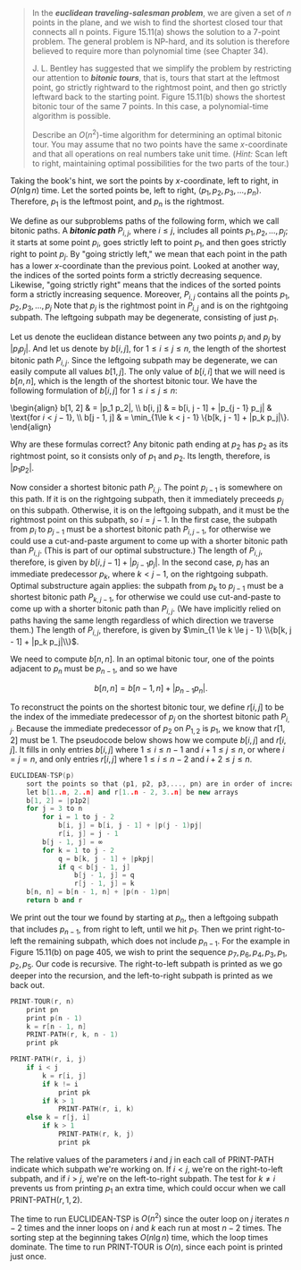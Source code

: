 > In the ***euclidean traveling-salesman problem***, we are given a set of $n$ points in the plane, and we wish to find the shortest closed tour that connects all n points. Figure 15.11(a) shows the solution to a $7$-point problem. The general problem is NP-hard, and its solution is therefore believed to require more than polynomial time (see Chapter 34).
>
> J. L. Bentley has suggested that we simplify the problem by restricting our attention to ***bitonic tours***, that is, tours that start at the leftmost point, go strictly rightward to the rightmost point, and then go strictly leftward back to the starting point. Figure 15.11(b) shows the shortest bitonic tour of the same $7$ points. In this case, a polynomial-time algorithm is possible.
>
> Describe an $O(n^2)$-time algorithm for determining an optimal bitonic tour. You may assume that no two points have the same $x$-coordinate and that all operations on real numbers take unit time. ($\textit{Hint:}$ Scan left to right, maintaining optimal possibilities for the two parts of the tour.)

Taking the book's hint, we sort the points by $x$-coordinate, left to right, in $O(n\lg n)$ time. Let the sorted points be, left to right, $\langle p_1, p_2, p_3, \ldots, p_n \rangle$. Therefore, $p_1$ is the leftmost point, and $p_n$ is the rightmost.

We define as our subproblems paths of the following form, which we call bitonic paths. A ***bitonic path*** $P_{i, j}$, where $i \le j$, includes all points $p_1, p_2, \ldots, p_j$; it starts at some point $p_i$, goes strictly left to point $p_1$, and then goes strictly right to point $p_j$. By "going strictly left," we mean that each point in the path has a lower $x$-coordinate than the previous point. Looked at another way, the indices of the sorted points form a strictly decreasing sequence. Likewise, "going strictly right" means that the indices of the sorted points form a strictly increasing sequence. Moreover, $P_{i, j}$ contains all the points $p_1, p_2, p_3, \ldots, p_j$ Note that $p_j$ is the rightmost point in $P_{i, j}$ and is on the rightgoing subpath. The leftgoing subpath may be degenerate, consisting of just $p_1$.

Let us denote the euclidean distance between any two points $p_i$ and $p_j$ by $|p_i p_j|$. And let us denote by $b[i, j]$, for $1 \le i \le j \le n$, the length of the shortest bitonic path $P_{i, j}$. Since the leftgoing subpath may be degenerate, we can easily compute all values $b[1, j]$. The only value of $b[i, i]$ that we will need is $b[n, n]$, which is the length of the shortest bitonic tour. We have the following formulation of $b[i, j]$ for $1 \le i \le j \le n$:

\begin{align}
b[1, 2] & = |p_1 p_2|, \\\\
b[i, j] & = b[i, j - 1] + |p_{j - 1} p_j| & \text{for $i < j - 1$}, \\\\
b[j - 1, j] & = \min_{1\le k < j - 1} \\{b[k, j - 1] + |p_k p_j|\\}.
\end{align}

Why are these formulas correct? Any bitonic path ending at $p_2$ has $p_2$ as its rightmost point, so it consists only of $p_1$ and $p_2$. Its length, therefore, is $|p_1 p_2|$.

Now consider a shortest bitonic path $P_{i, j}$. The point $p_{j - 1}$ is somewhere on this path. If it is on the rightgoing subpath, then it immediately preceeds $p_j$ on this subpath. Otherwise, it is on the leftgoing subpath, and it must be the rightmost point on this subpath, so $i = j - 1$. In the first case, the subpath from $p_i$ to $p_{j - 1}$ must be a shortest bitonic path $P_{i, j - 1}$, for otherwise we could use a cut-and-paste argument to come up with a shorter bitonic path than $P_{i, j}$. (This is part of our optimal substructure.) The length of $P_{i, j}$, therefore, is given by $b[i, j - 1] + |p_{j - 1} p_j|$. In the second case, $p_j$ has an immediate predecessor $p_k$, where $k < j - 1$, on the rightgoing subpath. Optimal substructure again applies: the subpath from $p_k$ to $p_{j - 1}$ must be a shortest bitonic path $P_{k, j - 1}$, for otherwise we could use cut-and-paste to come up with a shorter bitonic path than $P_{i, j}$. (We have implicitly relied on paths having the same length regardless of which direction we traverse them.) The length of $P_{i, j}$, therefore, is given by $\min_{1 \le k \le j - 1} \\{b[k, j - 1] + |p_k p_j|\\}$.

We need to compute $b[n, n]$. In an optimal bitonic tour, one of the points adjacent to $p_n$ must be $p_{n - 1}$, and so we have

$$b[n, n] = b[n - 1, n] + |p_{n - 1} p_n|.$$

To reconstruct the points on the shortest bitonic tour, we define $r[i, j]$ to be the index of the immediate predecessor of $p_j$ on the shortest bitonic path $P_{i, j}$. Because the immediate predecessor of $p_2$ on $P_{1, 2}$ is $p_1$, we know that $r[1, 2]$ must be $1$. The pseudocode below shows how we compute $b[i, j]$ and $r[i, j]$. It fills in only entries $b[i, j]$ where $1 \le i \le n - 1$ and $i + 1 \le j \le n$, or where $i = j = n$, and only entries $r[i, j]$ where $1 \le i \le n - 2$ and $i + 2 \le j \le n$.

```cpp
EUCLIDEAN-TSP(p)
    sort the points so that ⟨p1, p2, p3,..., pn⟩ are in order of increasing x-coordinate
    let b[1..n, 2..n] and r[1..n - 2, 3..n] be new arrays
    b[1, 2] = |p1p2|
    for j = 3 to n
        for i = 1 to j - 2
            b[i, j] = b[i, j - 1] + |p(j - 1)pj|
            r[i, j] = j - 1
        b[j - 1, j] = ∞
        for k = 1 to j - 2
            q = b[k, j - 1] + |pkpj|
            if q < b[j - 1, j]
                b[j - 1, j] = q
                r[j - 1, j] = k
    b[n, n] = b[n - 1, n] + |p(n - 1)pn|
    return b and r
```

We print out the tour we found by starting at $p_n$, then a leftgoing subpath that includes $p_{n - 1}$, from right to left, until we hit $p_1$. Then we print right-to-left the remaining subpath, which does not include $p_{n - 1}$. For the example in Figure 15.11(b) on page 405, we wish to print the sequence $p_7, p_6, p_4, p_3, p_1, p_2, p_5$. Our code is recursive. The right-to-left subpath is printed as we go deeper into the recursion, and the left-to-right subpath is printed as we back out.

```cpp
PRINT-TOUR(r, n)
    print pn
    print p(n - 1)
    k = r[n - 1, n]
    PRINT-PATH(r, k, n - 1)
    print pk
```

```cpp
PRINT-PATH(r, i, j)
    if i < j
        k = r[i, j]
        if k != i
            print pk
        if k > 1
            PRINT-PATH(r, i, k)
    else k = r[j, i]
        if k > 1
            PRINT-PATH(r, k, j)
            print pk
```

The relative values of the parameters $i$ and $j$ in each call of $\text{PRINT-PATH}$ indicate which subpath we're working on. If $i < j$, we're on the right-to-left subpath, and if $i > j$, we're on the left-to-right subpath. The test for $k \ne i$ prevents us from printing $p_1$ an extra time, which could occur when we call $\text{PRINT-PATH}(r, 1, 2)$.

The time to run $\text{EUCLIDEAN-TSP}$ is $O(n^2)$ since the outer loop on $j$ iterates $n - 2$ times and the inner loops on $i$ and $k$ each run at most $n - 2$ times. The sorting step at the beginning takes $O(n\lg n)$ time, which the loop times dominate. The time to run $\text{PRINT-TOUR}$ is $O(n)$, since each point is printed just once.
